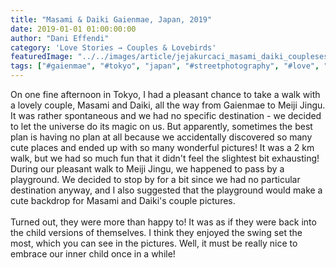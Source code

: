 ```yaml
---
title: "Masami & Daiki Gaienmae, Japan, 2019"
date: 2019-01-01 01:00:00:00
author: "Dani Effendi"
category: 'Love Stories → Couples & Lovebirds'
featuredImage: "../../images/article/jejakurcaci_masami_daiki_couplesession-3.jpg"
tags: ["#gaienmae", "#tokyo", "japan", "#streetphotography", "#love", "#couple", "#wanderlust", "#2019", "#couplesession"]
---
```


On one fine afternoon in Tokyo, I had a pleasant chance to take a walk with a lovely couple, Masami and Daiki, all the way from Gaienmae to Meiji Jingu. It was rather spontaneous and we had no specific destination - we decided to let the universe do its magic on us. But apparently, sometimes the best plan is having no plan at all because we accidentally discovered so many cute places and ended up with so many wonderful pictures! It was a 2 km walk, but we had so much fun that it didn't feel the slightest bit exhausting!
During our pleasant walk to Meiji Jingu, we happened to pass by a playground. We decided to stop by for a bit since we had no particular destination anyway, and I also suggested that the playground would make a cute backdrop for Masami and Daiki's couple pictures.
<br/>
<br/>
Turned out, they were more than happy to! It was as if they were back into the child versions of themselves. I think they enjoyed the swing set the most, which you can see in the pictures. Well, it must be really nice to embrace our inner child once in a while!

